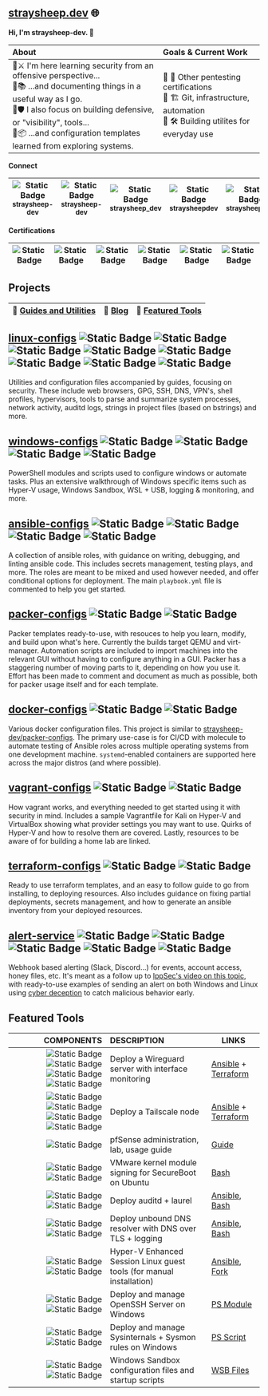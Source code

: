 ## [straysheep.dev](https://straysheep.dev) 🌐

**Hi, I'm straysheep-dev. 👋**

| About | Goals & Current Work |
| :--- | :--- |
| 🔸⚔️ I'm here learning security from an offensive perspective...<br> 🔸📚 ...and documenting things in a useful way as I go.<br> 🔸🛡️ I also focus on building defensive, or "visibility", tools...<br> 🔸📦 ...and configuration templates learned from exploring systems. | 🔸 🎯 Other pentesting certifications<br> 🔸 🏗️ Git, infrastructure, automation <br> 🔸 🛠️ Building utilites for everyday use |


**Connect**

| ![Static Badge](https://img.shields.io/badge/-gray?style=social&logo=github) <sup>**straysheep-dev**</sup> | ![Static Badge](https://img.shields.io/badge/-gray?style=social&logo=gitlab) <sup>**straysheep-dev**</sup> | ![Static Badge](https://img.shields.io/badge/-gray?style=social&logo=discord) <sup>**straysheep_dev**</sup> | ![Static Badge](https://img.shields.io/badge/-gray?style=social&logo=hackthebox&logoColor=green) <sup>**straysheepdev**</sup> | ![Static Badge](https://img.shields.io/badge/-gray?style=social&logo=tryhackme&logoColor=red) <sup>**straysheep.dev**</sup> |
| --- | --- | --- | --- | --- |


**Certifications**

| ![Static Badge](https://img.shields.io/badge/OSCP-orange) | ![Static Badge](https://img.shields.io/badge/OSWP-blue) | ![Static Badge](https://img.shields.io/badge/PNPT-purple) | ![Static Badge](https://img.shields.io/badge/eCPPT-orange) | ![Static Badge](https://img.shields.io/badge/eCMAP-blue) | ![Static Badge](https://img.shields.io/badge/eJPT-red)
| --- | --- | --- | --- | --- | --- |


## Projects

| 🔸 [**Guides and Utilities**](https://straysheep.dev/#__tabbed_1_3) | 🔸 [**Blog**](https://straysheep.dev/blog/) | 🔸 [**Featured Tools**](#featured-tools) |
| --- | --- | --- |


## [linux-configs](https://github.com/straysheep-dev/linux-configs) ![Static Badge](https://img.shields.io/badge/Ubuntu-orange?logo=ubuntu&logoColor=white) ![Static Badge](https://img.shields.io/badge/Fedora-white?logo=fedora) ![Static Badge](https://img.shields.io/badge/Debian-white?logo=debian&logoColor=red) ![Static Badge](https://img.shields.io/badge/pfSense-blue?logo=pfsense&logoColor=white) ![Static Badge](https://img.shields.io/badge/OpenWRT-white?logo=openwrt) ![Static Badge](https://img.shields.io/badge/MIT-red) ![Static Badge](https://img.shields.io/badge/GPL--3.0-green) ![Static Badge](https://img.shields.io/badge/BSD--3--Clause-blue)

Utilities and configuration files accompanied by guides, focusing on security. These include web browsers, GPG, SSH, DNS, VPN's, shell profiles, hypervisors, tools to parse and summarize system processes, network activity, auditd logs, strings in project files (based on bstrings) and more.


## [windows-configs](https://github.com/straysheep-dev/windows-configs) ![Static Badge](https://img.shields.io/badge/Windows-white?style=flat&color=blue) ![Static Badge](https://img.shields.io/badge/PowerShell-white?style=flat&color=blue) ![Static Badge](https://img.shields.io/badge/MIT-red) ![Static Badge](https://img.shields.io/badge/CC_BY--SA_4.0-orange)

PowerShell modules and scripts used to configure windows or automate tasks. Plus an extensive walkthrough of Windows specific items such as Hyper-V usage, Windows Sandbox, WSL + USB, logging & monitoring, and more.


## [ansible-configs](https://github.com/straysheep-dev/ansible-configs) ![Static Badge](https://img.shields.io/badge/Ansible-white?&logo=ansible&logoColor=black) ![Static Badge](https://img.shields.io/badge/MIT-red) ![Static Badge](https://img.shields.io/badge/GPL--3.0-green) ![Static Badge](https://img.shields.io/badge/BSD--3--Clause-blue)

A collection of ansible roles, with guidance on writing, debugging, and linting ansible code. This includes secrets management, testing plays, and more. The roles are meant to be mixed and used however needed, and offer conditional options for deployment. The main `playbook.yml` file is commented to help you get started.


## [packer-configs](https://github.com/straysheep-dev/packer-configs) ![Static Badge](https://img.shields.io/badge/Packer-white?&logo=packer&logoColor=green) ![Static Badge](https://img.shields.io/badge/MIT-red)

Packer templates ready-to-use, with resouces to help you learn, modify, and build upon what's here. Currently the builds target QEMU and virt-manager. Automation scripts are included to import machines into the relevant GUI without having to configure anything in a GUI. Packer has a staggering number of moving parts to it, depending on how you use it. Effort has been made to comment and document as much as possible, both for packer usage itself and for each template.


## [docker-configs](https://github.com/straysheep-dev/docker-configs) ![Static Badge](https://img.shields.io/badge/Docker-blue?logo=docker&logoColor=white) ![Static Badge](https://img.shields.io/badge/MIT-red)

Various docker configuration files. This project is similar to [straysheep-dev/packer-configs](https://github.com/straysheep-dev/packer-configs). The primary use-case is for CI/CD with molecule to automate testing of Ansible roles across multiple operating systems from one development machine. `systemd`-enabled containers are supported here across the major distros (and where possible).


## [vagrant-configs](https://github.com/straysheep-dev/vagrant-configs) ![Static Badge](https://img.shields.io/badge/Vagrant-white?&logo=vagrant&logoColor=blue) ![Static Badge](https://img.shields.io/badge/MIT-red)

How vagrant works, and everything needed to get started using it with security in mind. Includes a sample Vagrantfile for Kali on Hyper-V and VirtualBox showing what provider settings you may want to use. Quirks of Hyper-V and how to resolve them are covered. Lastly, resources to be aware of for building a home lab are linked.


## [terraform-configs](https://github.com/straysheep-dev/terraform-configs) ![Static Badge](https://img.shields.io/badge/Terraform-white?&logo=terraform) ![Static Badge](https://img.shields.io/badge/MIT-red)

Ready to use terraform templates, and an easy to follow guide to go from installing, to deploying resources. Also includes guidance on fixing partial deployments, secrets management, and how to generate an ansible inventory from your deployed resources.


## [alert-service](https://github.com/straysheep-dev/alert-service) ![Static Badge](https://img.shields.io/badge/Windows-white?style=flat&color=blue) ![Static Badge](https://img.shields.io/badge/Linux-white?&logo=linux&logoColor=black) ![Static Badge](https://img.shields.io/badge/PowerShell-white?style=flat&color=blue) ![Static Badge](https://img.shields.io/badge/Python3-blue?&logo=python&logoColor=gold) ![Static Badge](https://img.shields.io/badge/MIT-red)

Webhook based alerting (Slack, Discord...) for events, account access, honey files, etc. It's meant as a follow up to [IppSec's video on this topic](https://www.youtube.com/watch?v=J9owPmgmfvo&t=1545s), with ready-to-use examples of sending an alert on both Windows and Linux using [cyber deception](https://github.com/strandjs/IntroLabs/blob/master/IntroClassFiles/navigation.md) to catch malicious behavior early.


## Featured Tools

| COMPONENTS | DESCRIPTION | LINKS |
| ---: | :--- | --- |
| ![Static Badge](https://img.shields.io/badge/-gray?style=social&logo=wireguard) ![Static Badge](https://img.shields.io/badge/-gray?style=social&logo=ansible&logoColor=black) ![Static Badge](https://img.shields.io/badge/-gray?style=social&logo=terraform) ![Static Badge](https://img.shields.io/badge/-gray?style=social&logo=linux) | Deploy a Wireguard server with interface monitoring | [Ansible](https://github.com/straysheep-dev/ansible-configs/tree/main/build_wireguard_server) + [Terraform](https://github.com/straysheep-dev/terraform-configs) |
| ![Static Badge](https://img.shields.io/badge/-gray?style=social&logo=wireguard) ![Static Badge](https://img.shields.io/badge/-gray?style=social&logo=ansible&logoColor=black) ![Static Badge](https://img.shields.io/badge/-gray?style=social&logo=terraform) ![Static Badge](https://img.shields.io/badge/-gray?style=social&logo=linux) | Deploy a Tailscale node | [Ansible](https://github.com/straysheep-dev/ansible-configs/tree/main/build_tailscale_node) + [Terraform](https://github.com/straysheep-dev/terraform-configs) |
| ![Static Badge](https://img.shields.io/badge/-gray?style=social&logo=pfsense&logoColor=blue) | pfSense administration, lab, usage guide | [Guide](https://straysheep.dev/blog/2024/05/02/pfsense-administration/) |
| ![Static Badge](https://img.shields.io/badge/-gray?style=social&logo=vmware) ![Static Badge](https://img.shields.io/badge/-gray?style=social&logo=ubuntu) | VMware kernel module signing for SecureBoot on Ubuntu | [Bash](https://github.com/straysheep-dev/linux-configs/blob/main/hypervisors/vmware/vmware-sign-modules.sh) |
| ![Static Badge](https://img.shields.io/badge/-gray?style=social&logo=linux) ![Static Badge](https://img.shields.io/badge/-gray?style=social&logo=ansible&logoColor=black) | Deploy auditd + laurel | [Ansible](https://github.com/straysheep-dev/ansible-configs/tree/main/install_auditd), [Bash](https://github.com/straysheep-dev/setup-auditd) |
| ![Static Badge](https://img.shields.io/badge/-gray?style=social&logo=linux) ![Static Badge](https://img.shields.io/badge/-gray?style=social&logo=ansible&logoColor=black) | Deploy unbound DNS resolver with DNS over TLS + logging | [Ansible](https://github.com/straysheep-dev/ansible-configs/tree/main/install_unbound), [Bash](https://github.com/straysheep-dev/linux-configs/tree/main/dns)  |
| ![Static Badge](https://img.shields.io/badge/Win-white?style=flat&color=blue) ![Static Badge](https://img.shields.io/badge/-gray?style=social&logo=linux) | Hyper-V Enhanced Session Linux guest tools (for manual installation) | [Ansible](https://github.com/straysheep-dev/ansible-configs/tree/main/hyperv_guest_tools), [Fork](https://github.com/straysheep-dev/linux-vm-tools/blob/master/ubuntu/22.04/install.sh) |
| ![Static Badge](https://img.shields.io/badge/Win-white?style=flat&color=blue) ![Static Badge](https://img.shields.io/badge/%3E__-white?style=flat&color=blue) | Deploy and manage OpenSSH Server on Windows | [PS Module](https://github.com/straysheep-dev/windows-configs/blob/main/Manage-OpenSSHServer.ps1) |
| ![Static Badge](https://img.shields.io/badge/Win-white?style=flat&color=blue) ![Static Badge](https://img.shields.io/badge/%3E__-white?style=flat&color=blue) | Deploy and manage Sysinternals + Sysmon rules on Windows | [PS Script](https://github.com/straysheep-dev/windows-configs/blob/main/Manage-Sysinternals.ps1) |
| ![Static Badge](https://img.shields.io/badge/Win-white?style=flat&color=blue) ![Static Badge](https://img.shields.io/badge/%3E__-white?style=flat&color=blue) | Windows Sandbox configuration files and startup scripts | [WSB Files](https://github.com/straysheep-dev/windows-configs#windows-sandbox) |
